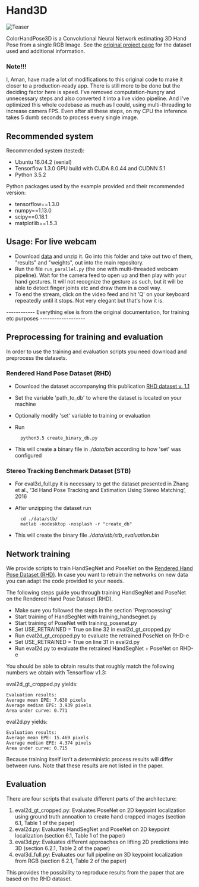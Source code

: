 # Hand3D

![Teaser](teaser.png)

ColorHandPose3D is a Convolutional Neural Network estimating 3D Hand Pose from a single RGB Image. See the [original project page](https://lmb.informatik.uni-freiburg.de/projects/hand3d/) for the dataset used and additional information.

### Note!!!
I, Aman, have made a lot of modifications to this original code to make it closer to a production-ready app. There is still more to be done but the deciding factor here is speed. I've removed computation-hungry and unnecessary steps and also converted it into a live video pipeline. And I've optimized this whole codebase as much as I could, using multi-threading to increase camera FPS. Even after all these steps, on my CPU the inference takes 5 dumb seconds to process every single image.

## Recommended system
Recommended system (tested):
- Ubuntu 16.04.2 (xenial)
- Tensorflow 1.3.0 GPU build with CUDA 8.0.44 and CUDNN 5.1
- Python 3.5.2

Python packages used by the example provided and their recommended version:
- tensorflow==1.3.0
- numpy==1.13.0
- scipy==0.18.1
- matplotlib==1.5.3


## Usage: For live webcam

- Download [data](https://lmb.informatik.uni-freiburg.de/projects/hand3d/ColorHandPose3D_data_v3.zip) and unzip it. Go into this folder and take out two of them, "results" and "weights", out into the main repository.
- Run the file `run_parallel.py` (the one with multi-threaded webcam pipeline). Wait for the camera feed to open up and then play with your hand gestures. It will not recognize the gesture as such, but it will be able to detect finger joints etc and draw them in a cool way.
- To end the stream, click on the video feed and hit 'Q' on your keyboard repeatedly until it stops. Not very elegant but that's how it is.

------------ Everything else is from the original documentation, for training etc purposes -------------------

## Preprocessing for training and evaluation
In order to use the training and evaluation scripts you need download and preprocess the datasets.

### Rendered Hand Pose Dataset (RHD)

- Download the dataset accompanying this publication [RHD dataset v. 1.1](https://lmb.informatik.uni-freiburg.de/resources/datasets/RenderedHandposeDataset.en.html)
- Set the variable 'path_to_db' to where the dataset is located on your machine
- Optionally modify 'set' variable to training or evaluation
- Run

		python3.5 create_binary_db.py
- This will create a binary file in *./data/bin* according to how 'set' was configured

### Stereo Tracking Benchmark Dataset (STB)
- For eval3d_full.py it is necessary to get the dataset presented in Zhang et al., ‘3d Hand Pose Tracking and Estimation Using Stereo Matching’, 2016
- After unzipping the dataset run

		cd ./data/stb/
		matlab -nodesktop -nosplash -r "create_db"
- This will create the binary file *./data/stb/stb_evaluation.bin*


## Network training
We provide scripts to train HandSegNet and PoseNet on the [Rendered Hand Pose Dataset (RHD)](https://lmb.informatik.uni-freiburg.de/resources/datasets/RenderedHandposeDataset.en.html).
In case you want to retrain the networks on new data you can adapt the code provided to your needs.

The following steps guide you through training HandSegNet and PoseNet on the Rendered Hand Pose Dataset (RHD).

- Make sure you followed the steps in the section 'Preprocessing'
- Start training of HandSegNet with training_handsegnet.py
- Start training of PoseNet with training_posenet.py
- Set USE_RETRAINED = True on line 32 in eval2d_gt_cropped.py
- Run eval2d_gt_cropped.py to evaluate the retrained PoseNet on RHD-e
- Set USE_RETRAINED = True on line 31 in eval2d.py
- Run eval2d.py to evaluate the retrained HandSegNet + PoseNet on RHD-e

You should be able to obtain results that roughly match the following numbers we obtain with Tensorflow v1.3:

eval2d_gt_cropped.py yields:

    Evaluation results:
    Average mean EPE: 7.630 pixels
    Average median EPE: 3.939 pixels
    Area under curve: 0.771


eval2d.py yields:

    Evaluation results:
    Average mean EPE: 15.469 pixels
    Average median EPE: 4.374 pixels
    Area under curve: 0.715

Because training itself isn't a deterministic process results will differ between runs.
Note that these results are not listed in the paper.



## Evaluation

There are four scripts that evaluate different parts of the architecture:

1. eval2d_gt_cropped.py: Evaluates PoseNet  on 2D keypoint localization using ground truth annoation to create hand cropped images (section 6.1, Table 1 of the paper)
2.  eval2d.py: Evaluates HandSegNet and PoseNet on 2D keypoint localization (section 6.1, Table 1 of the paper)
3.  eval3d.py: Evaluates different approaches on lifting 2D predictions into 3D (section 6.2.1, Table 2 of the paper)
3.  eval3d_full.py: Evaluates our full pipeline on 3D keypoint localization from RGB (section 6.2.1, Table 2 of the paper)

This provides the possibility to reproduce results from the paper that are based on the RHD dataset.
